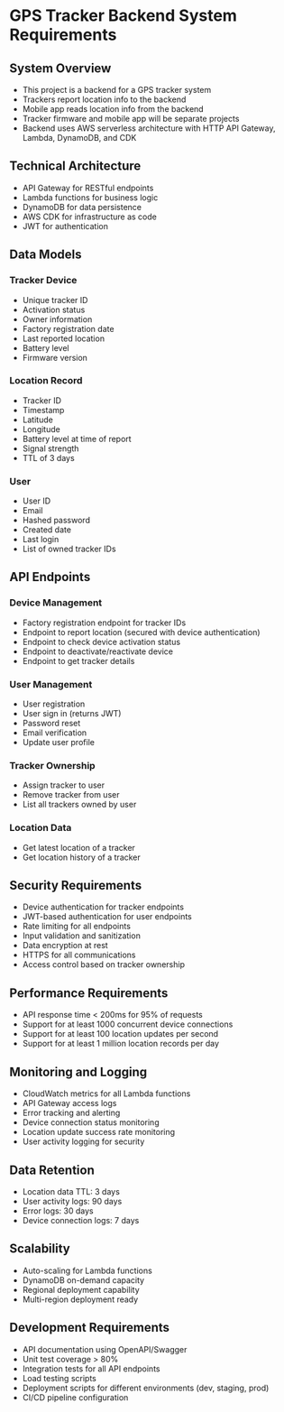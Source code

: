 # GPS Tracker Backend System Requirements

## System Overview
- This project is a backend for a GPS tracker system
- Trackers report location info to the backend
- Mobile app reads location info from the backend
- Tracker firmware and mobile app will be separate projects
- Backend uses AWS serverless architecture with HTTP API Gateway, Lambda, DynamoDB, and CDK

## Technical Architecture
- API Gateway for RESTful endpoints
- Lambda functions for business logic
- DynamoDB for data persistence
- AWS CDK for infrastructure as code
- JWT for authentication

## Data Models

### Tracker Device
- Unique tracker ID
- Activation status
- Owner information
- Factory registration date
- Last reported location
- Battery level
- Firmware version

### Location Record
- Tracker ID
- Timestamp
- Latitude
- Longitude
- Battery level at time of report
- Signal strength
- TTL of 3 days

### User
- User ID
- Email
- Hashed password
- Created date
- Last login
- List of owned tracker IDs

## API Endpoints

### Device Management
- Factory registration endpoint for tracker IDs
- Endpoint to report location (secured with device authentication)
- Endpoint to check device activation status
- Endpoint to deactivate/reactivate device
- Endpoint to get tracker details

### User Management
- User registration
- User sign in (returns JWT)
- Password reset
- Email verification
- Update user profile

### Tracker Ownership
- Assign tracker to user
- Remove tracker from user
- List all trackers owned by user

### Location Data
- Get latest location of a tracker
- Get location history of a tracker

## Security Requirements
- Device authentication for tracker endpoints
- JWT-based authentication for user endpoints
- Rate limiting for all endpoints
- Input validation and sanitization
- Data encryption at rest
- HTTPS for all communications
- Access control based on tracker ownership

## Performance Requirements
- API response time < 200ms for 95% of requests
- Support for at least 1000 concurrent device connections
- Support for at least 100 location updates per second
- Support for at least 1 million location records per day

## Monitoring and Logging
- CloudWatch metrics for all Lambda functions
- API Gateway access logs
- Error tracking and alerting
- Device connection status monitoring
- Location update success rate monitoring
- User activity logging for security

## Data Retention
- Location data TTL: 3 days
- User activity logs: 90 days
- Error logs: 30 days
- Device connection logs: 7 days

## Scalability
- Auto-scaling for Lambda functions
- DynamoDB on-demand capacity
- Regional deployment capability
- Multi-region deployment ready

## Development Requirements
- API documentation using OpenAPI/Swagger
- Unit test coverage > 80%
- Integration tests for all API endpoints
- Load testing scripts
- Deployment scripts for different environments (dev, staging, prod)
- CI/CD pipeline configuration